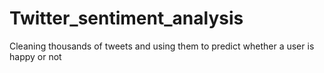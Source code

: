 # Twitter_sentiment_analysis
Cleaning thousands of tweets and using them to predict whether a user is happy or not
